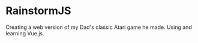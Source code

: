 # RainstormJS
Creating a web version of my Dad's classic Atari game he made. Using and learning Vue.js.
